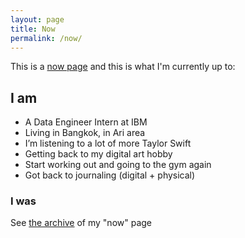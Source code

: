 ```yaml
---
layout: page
title: Now
permalink: /now/
---
```


This is a [now page](https://nownownow.com/about#how) and this is what I'm currently up to:

## I am

* A Data Engineer Intern at IBM
* Living in Bangkok, in Ari area
* I’m listening to a lot of more Taylor Swift
* Getting back to my digital art hobby
* Start working out and going to the gym again
* Got back to journaling (digital + physical)

### I was

See [the archive](/past) of my "now" page
